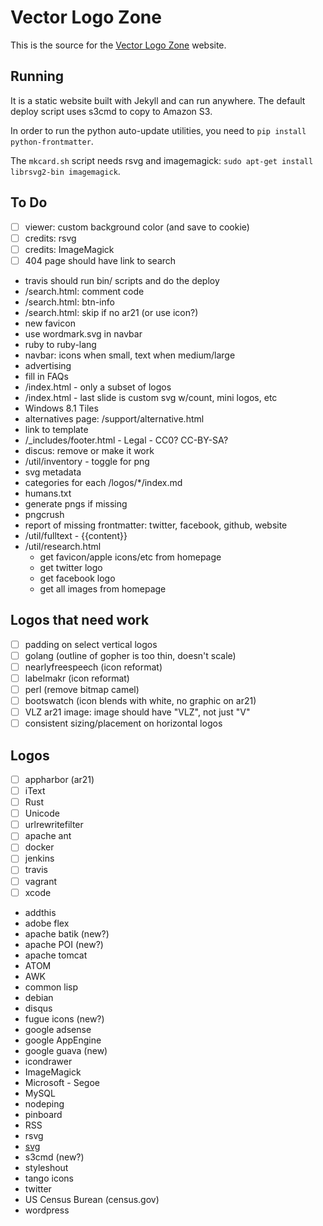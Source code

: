 # Vector Logo Zone

This is the source for the [Vector Logo Zone](https://www.vectorlogo.zone/) website.

## Running

It is a static website built with Jekyll and can run anywhere.  The default deploy script uses s3cmd to copy to Amazon S3.

In order to run the python auto-update utilities, you need to `pip install python-frontmatter`.

The `mkcard.sh` script needs rsvg and imagemagick: `sudo apt-get install librsvg2-bin imagemagick`.

## To Do
 - [ ] viewer: custom background color (and save to cookie)
 - [ ] credits: rsvg
 - [ ] credits: ImageMagick
 - [ ] 404 page should have link to search

 * travis should run bin/ scripts and do the deploy
 * /search.html: comment code
 * /search.html: btn-info
 * /search.html: skip if no ar21 (or use icon?)
 * new favicon
 * use wordmark.svg in navbar
 * ruby to ruby-lang
 * navbar: icons when small, text when medium/large
 * advertising
 * fill in FAQs
 * /index.html - only a subset of logos
 * /index.html - last slide is custom svg w/count, mini logos, etc
 * Windows 8.1 Tiles
 * alternatives page: /support/alternative.html
 * link to template
 * /_includes/footer.html - Legal - CC0?  CC-BY-SA?
 * discus: remove or make it work
 * /util/inventory - toggle for png
 * svg metadata
 * categories for each /logos/*/index.md
 * humans.txt
 * generate pngs if missing
 * pngcrush
 * report of missing frontmatter: twitter, facebook, github, website
 * /util/fulltext - {{content}}
 * /util/research.html
	- get favicon/apple icons/etc from homepage
	- get twitter logo
	- get facebook logo
	- get all images from homepage

## Logos that need work
 - [ ] padding on select vertical logos
 - [ ] golang (outline of gopher is too thin, doesn't scale)
 - [ ] nearlyfreespeech (icon reformat)
 - [ ] labelmakr (icon reformat)
 - [ ] perl (remove bitmap camel)
 - [ ] bootswatch (icon blends with white, no graphic on ar21)
 - [ ] VLZ ar21 image: image should have "VLZ", not just "V"
 - [ ] consistent sizing/placement on horizontal logos

## Logos
 - [ ] appharbor (ar21)
 - [ ] iText
 - [ ] Rust
 - [ ] Unicode
 - [ ] urlrewritefilter
 - [ ] apache ant
 - [ ] docker
 - [ ] jenkins
 - [ ] travis
 - [ ] vagrant
 - [ ] xcode
 
 * addthis
 * adobe flex
 * apache batik (new?)
 * apache POI (new?)
 * apache tomcat
 * ATOM
 * AWK
 * common lisp
 * debian
 * disqus
 * fugue icons (new?)
 * google adsense
 * google AppEngine
 * google guava (new)
 * icondrawer
 * ImageMagick
 * Microsoft - Segoe
 * MySQL
 * nodeping
 * pinboard
 * RSS
 * rsvg
 * [svg](https://www.w3.org/2009/08/svg-logos.html)
 * s3cmd (new?)
 * styleshout
 * tango icons
 * twitter
 * US Census Burean (census.gov)
 * wordpress
